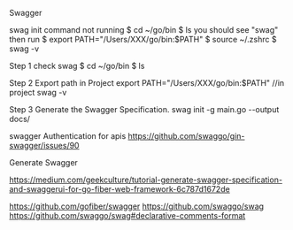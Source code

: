 Swagger 

swag init command not running
$ cd ~/go/bin
$ ls
you should see "swag" then run
$ export PATH="/Users/XXX/go/bin:$PATH"
$ source ~/.zshrc
$ swag -v

Step 1 check swag
$ cd ~/go/bin
$ ls

Step 2 Export path in Project
export PATH="/Users/XXX/go/bin:$PATH" //in project
swag -v 

Step 3  Generate the Swagger Specification.
swag init -g main.go --output docs/ 

swagger Authentication for apis
https://github.com/swaggo/gin-swagger/issues/90

Generate Swagger 

https://medium.com/geekculture/tutorial-generate-swagger-specification-and-swaggerui-for-go-fiber-web-framework-6c787d1672de

https://github.com/gofiber/swagger
https://github.com/swaggo/swag
https://github.com/swaggo/swag#declarative-comments-format